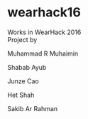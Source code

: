 # wearhack16
Works in WearHack 2016  
Project by 

Muhammad R Muhaimin

Shabab Ayub   

Junze Cao 

Het Shah 

Sakib Ar Rahman 
